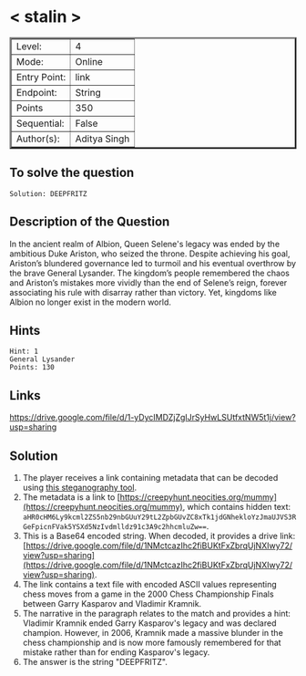 # < stalin >

<table border=3 >
<tr>
    <td>Level: </td>
    <td>4</td>
    
</tr>
<tr>
    <td>Mode:</td>
    <td>Online</td>
</tr>
<tr>
    <td>Entry Point: </td>
    <td>link</td>
</tr>
<tr>
    <td>Endpoint:  </td>
    <td>String</td>
    
</tr>
<tr>
    <td>Points</td>
    <td>350</td>
</tr>
<tr>
    <td>Sequential:</td>
    <td>False</td>
</tr>
<tr>
    <td>Author(s): </td>
    <td>Aditya Singh</td>
</tr>
</table>

## To solve the question 

    Solution: DEEPFRITZ

## Description of the Question

In the ancient realm of Albion, Queen Selene's legacy was ended by the ambitious Duke Ariston, who seized the throne. Despite achieving his goal, Ariston’s blundered governance led to turmoil and his eventual overthrow by the brave General Lysander. The kingdom’s people remembered the chaos and Ariston’s mistakes more vividly than the end of Selene’s reign, forever associating his rule with disarray rather than victory. Yet, kingdoms like Albion no longer exist in the modern world.

## Hints

    Hint: 1
    General Lysander
    Points: 130
   

## Links 

https://drive.google.com/file/d/1-yDycIMDZjZgIJrSyHwLSUtfxtNW5t1j/view?usp=sharing

## Solution 

1. The player receives a link containing metadata that can be decoded using [this steganography tool](https://stylesuxx.github.io/steganography/).
2. The metadata is a link to [https://creepyhunt.neocities.org/mummy](https://creepyhunt.neocities.org/mummy), which contains hidden text: `aHR0cHM6Ly9kcml2ZS5nb29nbGUuY29tL2ZpbGUvZC8xTk1jdGNhekloYzJmaUJVS3RGeFpicnFVak5YSXd5NzIvdmlldz91c3A9c2hhcmluZw==`.
3. This is a Base64 encoded string. When decoded, it provides a drive link: [https://drive.google.com/file/d/1NMctcazIhc2fiBUKtFxZbrqUjNXIwy72/view?usp=sharing](https://drive.google.com/file/d/1NMctcazIhc2fiBUKtFxZbrqUjNXIwy72/view?usp=sharing).
4. The link contains a text file with encoded ASCII values representing chess moves from a game in the 2000 Chess Championship Finals between Garry Kasparov and Vladimir Kramnik.
5. The narrative in the paragraph relates to the match and provides a hint: Vladimir Kramnik ended Garry Kasparov's legacy and was declared champion. However, in 2006, Kramnik made a massive blunder in the chess championship and is now more famously remembered for that mistake rather than for ending Kasparov's legacy.
6. The answer is the string "DEEPFRITZ".


